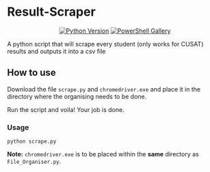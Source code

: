 # Result-Scraper

<p align="center">
<a href="https://www.python.org/"><img alt="Python Version"src = "https://img.shields.io/pypi/pyversions/ansicolortags.svg" ></a> <a href = "https://www.linux.org/">
<img alt="PowerShell Gallery" src="https://img.shields.io/powershellgallery/p/Az?color=blue&logo=linux&logoColor=white"> </a>
</p>

A python script that will scrape every student (only works for CUSAT) results and outputs it into a csv file 

## How to use
Download the file `scrape.py` and `chromedriver.exe` and place it in the directory where the organising needs to be done.

Run the script and voila! Your job is done.

### Usage 
```
python scrape.py
```

__Note:__ `chromedriver.exe` is to be placed within the __same__ directory as `File_Organiser.py`.
